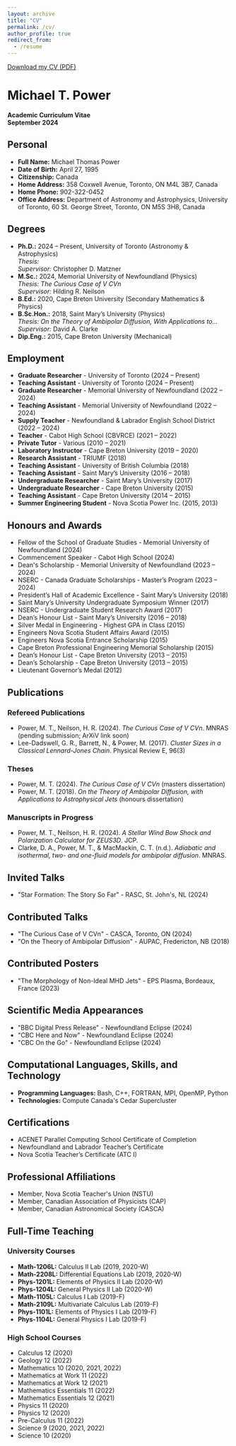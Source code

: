 ```yaml
---
layout: archive
title: "CV"
permalink: /cv/
author_profile: true
redirect_from:
  - /resume
---
```


[Download my CV (PDF)](/Website-Assets/CV_Power_Sept2024.pdf)

# Michael T. Power  
**Academic Curriculum Vitae**  
**September 2024**

## Personal
- **Full Name:** Michael Thomas Power  
- **Date of Birth:** April 27, 1995  
- **Citizenship:** Canada  
- **Home Address:** 358 Coxwell Avenue, Toronto, ON M4L 3B7, Canada  
- **Home Phone:** 902-322-0452  
- **Office Address:** Department of Astronomy and Astrophysics, University of Toronto, 60 St. George Street, Toronto, ON M5S 3H8, Canada

## Degrees
- **Ph.D.:** 2024 – Present, University of Toronto (Astronomy & Astrophysics)  
  *Thesis:*  
  *Supervisor:* Christopher D. Matzner  
- **M.Sc.:** 2024, Memorial University of Newfoundland (Physics)  
  *Thesis:* *The Curious Case of V CVn*  
  *Supervisor:* Hilding R. Neilson  
- **B.Ed.:** 2020, Cape Breton University (Secondary Mathematics & Physics)  
- **B.Sc.Hon.:** 2018, Saint Mary’s University (Physics)  
  *Thesis:* *On the Theory of Ambipolar Diffusion, With Applications to...*  
  *Supervisor:* David A. Clarke  
- **Dip.Eng.:** 2015, Cape Breton University (Mechanical)

## Employment
- **Graduate Researcher** - University of Toronto (2024 – Present)  
- **Teaching Assistant** - University of Toronto (2024 – Present)  
- **Graduate Researcher** - Memorial University of Newfoundland (2022 – 2024)  
- **Teaching Assistant** - Memorial University of Newfoundland (2022 – 2024)  
- **Supply Teacher** - Newfoundland & Labrador English School District (2022 – 2024)  
- **Teacher** - Cabot High School (CBVRCE) (2021 – 2022)  
- **Private Tutor** - Various (2010 – 2021)  
- **Laboratory Instructor** - Cape Breton University (2019 – 2020)  
- **Research Assistant** - TRIUMF (2018)  
- **Teaching Assistant** - University of British Columbia (2018)  
- **Teaching Assistant** - Saint Mary’s University (2016 – 2018)  
- **Undergraduate Researcher** - Saint Mary’s University (2017)  
- **Undergraduate Researcher** - Cape Breton University (2015)  
- **Teaching Assistant** - Cape Breton University (2014 – 2015)  
- **Summer Engineering Student** - Nova Scotia Power Inc. (2015, 2013)

## Honours and Awards
- Fellow of the School of Graduate Studies - Memorial University of Newfoundland (2024)  
- Commencement Speaker - Cabot High School (2024)  
- Dean's Scholarship - Memorial University of Newfoundland (2023 – 2024)  
- NSERC - Canada Graduate Scholarships - Master’s Program (2023 – 2024)  
- President’s Hall of Academic Excellence - Saint Mary’s University (2018)  
- Saint Mary’s University Undergraduate Symposium Winner (2017)  
- NSERC - Undergraduate Student Research Award (2017)  
- Dean’s Honour List - Saint Mary’s University (2016 – 2018)  
- Silver Medal in Engineering - Highest GPA in Class (2015)  
- Engineers Nova Scotia Student Affairs Award (2015)  
- Engineers Nova Scotia Entrance Scholarship (2015)  
- Cape Breton Professional Engineering Memorial Scholarship (2015)  
- Dean’s Honour List - Cape Breton University (2013 – 2015)  
- Dean’s Scholarship - Cape Breton University (2013 – 2015)  
- Lieutenant Governor’s Medal (2012)

## Publications
### Refereed Publications
- Power, M. T., Neilson, H. R. (2024). *The Curious Case of V CVn*. MNRAS (pending submission; ArXiV link soon)
- Lee-Dadswell, G. R., Barrett, N., & Power, M. (2017). *Cluster Sizes in a Classical Lennard-Jones Chain*. Physical Review E, 96(3)

### Theses
- Power, M. T. (2024). *The Curious Case of V CVn* (masters dissertation)
- Power, M. T. (2018). *On the Theory of Ambipolar Diffusion, with Applications to Astrophysical Jets* (honours dissertation)

### Manuscripts in Progress
- Power, M. T., Neilson, H. R. (2024). *A Stellar Wind Bow Shock and Polarization Calculator for ZEUS3D*. JCP.
- Clarke, D. A., Power, M. T., & MacMackin, C. T. (n.d.). *Adiabatic and isothermal, two- and one-fluid models for ambipolar diffusion*. MNRAS.

## Invited Talks
- "Star Formation: The Story So Far" - RASC, St. John's, NL (2024)

## Contributed Talks
- "The Curious Case of V CVn" - CASCA, Toronto, ON (2024)
- "On the Theory of Ambipolar Diffusion" - AUPAC, Fredericton, NB (2018)

## Contributed Posters
- "The Morphology of Non-Ideal MHD Jets" - EPS Plasma, Bordeaux, France (2023)

## Scientific Media Appearances
- "BBC Digital Press Release" - Newfoundland Eclipse (2024)
- "CBC Here and Now" - Newfoundland Eclipse (2024)
- "CBC On the Go" - Newfoundland Eclipse (2024)

## Computational Languages, Skills, and Technology
- **Programming Languages:** Bash, C++, FORTRAN, MPI, OpenMP, Python
- **Technologies:** Compute Canada's Cedar Supercluster

## Certifications
- ACENET Parallel Computing School Certificate of Completion
- Newfoundland and Labrador Teacher’s Certificate
- Nova Scotia Teacher’s Certificate (ATC I)

## Professional Affiliations
- Member, Nova Scotia Teacher's Union (NSTU)
- Member, Canadian Association of Physicists (CAP)
- Member, Canadian Astronomical Society (CASCA)

## Full-Time Teaching
### University Courses
- **Math-1206L:** Calculus II Lab (2019, 2020-W)
- **Math-2208L:** Differential Equations Lab (2019, 2020-W)
- **Phys-1201L:** Elements of Physics II Lab (2020-W)
- **Phys-1204L:** General Physics II Lab (2020-W)
- **Math-1105L:** Calculus I Lab (2019-F)
- **Math-2109L:** Multivariate Calculus Lab (2019-F)
- **Phys-1101L:** Elements of Physics I Lab (2019-F)
- **Phys-1104L:** General Physics I Lab (2019-F)

### High School Courses
- Calculus 12 (2020)
- Geology 12 (2022)
- Mathematics 10 (2020, 2021, 2022)
- Mathematics at Work 11 (2022)
- Mathematics at Work 12 (2021)
- Mathematics Essentials 11 (2022)
- Mathematics Essentials 12 (2021)
- Physics 11 (2020)
- Physics 12 (2020)
- Pre-Calculus 11 (2022)
- Science 9 (2020, 2021, 2022)
- Science 10 (2020)